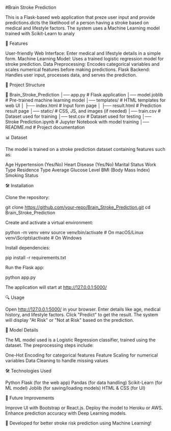#Brain Stroke Prediction

This is a Flask-based web application that preze user input and provide predictions.dicts the likelihood of a person having a stroke based on medical and lifestyle factors. The system uses a Machine Learning model trained with Scikit-Learn to analy

🚀 Features

User-friendly Web Interface: Enter medical and lifestyle details in a simple form.
Machine Learning Model: Uses a trained logistic regression model for stroke prediction.
Data Preprocessing: Encodes categorical variables and scales numerical features before making predictions.
Flask Backend: Handles user input, processes data, and serves the prediction.


📂 Project Structure


📁 Brain_Stroke_Prediction
│── app.py                   # Flask application
│── model.joblib             # Pre-trained machine learning model
│── templates/               # HTML templates for web UI
│   ├── index.html           # Input form page
│   ├── result.html          # Prediction result page
│── static/                  # CSS, JS, and images (if needed)
│── train.csv                # Dataset used for training
│── test.csv                 # Dataset used for testing
│── Stroke Prediction.ipynb  # Jupyter Notebook with model training
│── README.md                # Project documentation



📊 Dataset


The model is trained on a stroke prediction dataset containing features such as:


Age
Hypertension (Yes/No)
Heart Disease (Yes/No)
Marital Status
Work Type
Residence Type
Average Glucose Level
BMI (Body Mass Index)
Smoking Status


🛠 Installation




Clone the repository:


git clone https://github.com/your-repo/Brain_Stroke_Prediction.git
cd Brain_Stroke_Prediction





Create and activate a virtual environment:


python -m venv venv
source venv/bin/activate  # On macOS/Linux
venv\Scripts\activate     # On Windows





Install dependencies:


pip install -r requirements.txt





Run the Flask app:


python app.py



The application will start at http://127.0.0.1:5000/




🔍 Usage


Open http://127.0.0.1:5000/ in your browser.
Enter details like age, medical history, and lifestyle factors.
Click "Predict" to get the result.
The system will display "At Risk" or "Not at Risk" based on the prediction.


🤖 Model Details


The ML model used is a Logistic Regression classifier, trained using the dataset. The preprocessing steps include:


One-Hot Encoding for categorical features
Feature Scaling for numerical variables
Data Cleaning to handle missing values


🛠 Technologies Used


Python
Flask (for the web app)
Pandas (for data handling)
Scikit-Learn (for ML model)
Joblib (for saving/loading models)
HTML & CSS (for UI)


📌 Future Improvements


Improve UI with Bootstrap or React.js.
Deploy the model to Heroku or AWS.
Enhance prediction accuracy with Deep Learning models.






🚀 Developed for better stroke risk prediction using Machine Learning!
